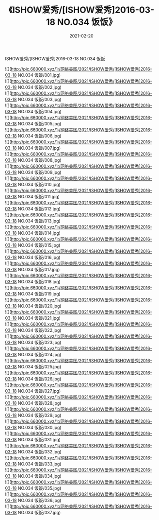 ﻿---
layout: post
title:  《ISHOW爱秀/[ISHOW爱秀]2016-03-18 NO.034 饭饭》
date:   2021-02-20
img: http://pic.660000.xyz/1:/网络美图/2021/ISHOW爱秀/[ISHOW爱秀]2016-03-18 NO.034 饭饭/000.jpg
categories: [美女, 清纯, 唯美]
---

ISHOW爱秀/[ISHOW爱秀]2016-03-18 NO.034 饭饭

 ![](http://pic.660000.xyz/1:/网络美图/2021/ISHOW爱秀/[ISHOW爱秀]2016-03-18 NO.034 饭饭/001.jpg) <br>![](http://pic.660000.xyz/1:/网络美图/2021/ISHOW爱秀/[ISHOW爱秀]2016-03-18 NO.034 饭饭/002.jpg) <br>![](http://pic.660000.xyz/1:/网络美图/2021/ISHOW爱秀/[ISHOW爱秀]2016-03-18 NO.034 饭饭/003.jpg) <br>![](http://pic.660000.xyz/1:/网络美图/2021/ISHOW爱秀/[ISHOW爱秀]2016-03-18 NO.034 饭饭/004.jpg) <br>![](http://pic.660000.xyz/1:/网络美图/2021/ISHOW爱秀/[ISHOW爱秀]2016-03-18 NO.034 饭饭/005.jpg) <br>![](http://pic.660000.xyz/1:/网络美图/2021/ISHOW爱秀/[ISHOW爱秀]2016-03-18 NO.034 饭饭/006.jpg) <br>![](http://pic.660000.xyz/1:/网络美图/2021/ISHOW爱秀/[ISHOW爱秀]2016-03-18 NO.034 饭饭/007.jpg) <br>![](http://pic.660000.xyz/1:/网络美图/2021/ISHOW爱秀/[ISHOW爱秀]2016-03-18 NO.034 饭饭/008.jpg) <br>![](http://pic.660000.xyz/1:/网络美图/2021/ISHOW爱秀/[ISHOW爱秀]2016-03-18 NO.034 饭饭/009.jpg) <br>![](http://pic.660000.xyz/1:/网络美图/2021/ISHOW爱秀/[ISHOW爱秀]2016-03-18 NO.034 饭饭/010.jpg) <br>![](http://pic.660000.xyz/1:/网络美图/2021/ISHOW爱秀/[ISHOW爱秀]2016-03-18 NO.034 饭饭/011.jpg) <br>![](http://pic.660000.xyz/1:/网络美图/2021/ISHOW爱秀/[ISHOW爱秀]2016-03-18 NO.034 饭饭/012.jpg) <br>![](http://pic.660000.xyz/1:/网络美图/2021/ISHOW爱秀/[ISHOW爱秀]2016-03-18 NO.034 饭饭/013.jpg) <br>![](http://pic.660000.xyz/1:/网络美图/2021/ISHOW爱秀/[ISHOW爱秀]2016-03-18 NO.034 饭饭/014.jpg) <br>![](http://pic.660000.xyz/1:/网络美图/2021/ISHOW爱秀/[ISHOW爱秀]2016-03-18 NO.034 饭饭/015.jpg) <br>![](http://pic.660000.xyz/1:/网络美图/2021/ISHOW爱秀/[ISHOW爱秀]2016-03-18 NO.034 饭饭/016.jpg) <br>![](http://pic.660000.xyz/1:/网络美图/2021/ISHOW爱秀/[ISHOW爱秀]2016-03-18 NO.034 饭饭/017.jpg) <br>![](http://pic.660000.xyz/1:/网络美图/2021/ISHOW爱秀/[ISHOW爱秀]2016-03-18 NO.034 饭饭/018.jpg) <br>![](http://pic.660000.xyz/1:/网络美图/2021/ISHOW爱秀/[ISHOW爱秀]2016-03-18 NO.034 饭饭/019.jpg) <br>![](http://pic.660000.xyz/1:/网络美图/2021/ISHOW爱秀/[ISHOW爱秀]2016-03-18 NO.034 饭饭/020.jpg) <br>![](http://pic.660000.xyz/1:/网络美图/2021/ISHOW爱秀/[ISHOW爱秀]2016-03-18 NO.034 饭饭/021.jpg) <br>![](http://pic.660000.xyz/1:/网络美图/2021/ISHOW爱秀/[ISHOW爱秀]2016-03-18 NO.034 饭饭/022.jpg) <br>![](http://pic.660000.xyz/1:/网络美图/2021/ISHOW爱秀/[ISHOW爱秀]2016-03-18 NO.034 饭饭/023.jpg) <br>![](http://pic.660000.xyz/1:/网络美图/2021/ISHOW爱秀/[ISHOW爱秀]2016-03-18 NO.034 饭饭/024.jpg) <br>![](http://pic.660000.xyz/1:/网络美图/2021/ISHOW爱秀/[ISHOW爱秀]2016-03-18 NO.034 饭饭/025.jpg) <br>![](http://pic.660000.xyz/1:/网络美图/2021/ISHOW爱秀/[ISHOW爱秀]2016-03-18 NO.034 饭饭/026.jpg) <br>![](http://pic.660000.xyz/1:/网络美图/2021/ISHOW爱秀/[ISHOW爱秀]2016-03-18 NO.034 饭饭/027.jpg) <br>![](http://pic.660000.xyz/1:/网络美图/2021/ISHOW爱秀/[ISHOW爱秀]2016-03-18 NO.034 饭饭/028.jpg) <br>![](http://pic.660000.xyz/1:/网络美图/2021/ISHOW爱秀/[ISHOW爱秀]2016-03-18 NO.034 饭饭/029.jpg) <br>![](http://pic.660000.xyz/1:/网络美图/2021/ISHOW爱秀/[ISHOW爱秀]2016-03-18 NO.034 饭饭/030.jpg) <br>![](http://pic.660000.xyz/1:/网络美图/2021/ISHOW爱秀/[ISHOW爱秀]2016-03-18 NO.034 饭饭/031.jpg) <br>![](http://pic.660000.xyz/1:/网络美图/2021/ISHOW爱秀/[ISHOW爱秀]2016-03-18 NO.034 饭饭/032.jpg) <br>![](http://pic.660000.xyz/1:/网络美图/2021/ISHOW爱秀/[ISHOW爱秀]2016-03-18 NO.034 饭饭/033.jpg) <br>![](http://pic.660000.xyz/1:/网络美图/2021/ISHOW爱秀/[ISHOW爱秀]2016-03-18 NO.034 饭饭/034.jpg) <br>![](http://pic.660000.xyz/1:/网络美图/2021/ISHOW爱秀/[ISHOW爱秀]2016-03-18 NO.034 饭饭/035.jpg) <br>![](http://pic.660000.xyz/1:/网络美图/2021/ISHOW爱秀/[ISHOW爱秀]2016-03-18 NO.034 饭饭/036.jpg) <br>![](http://pic.660000.xyz/1:/网络美图/2021/ISHOW爱秀/[ISHOW爱秀]2016-03-18 NO.034 饭饭/037.jpg) <br>